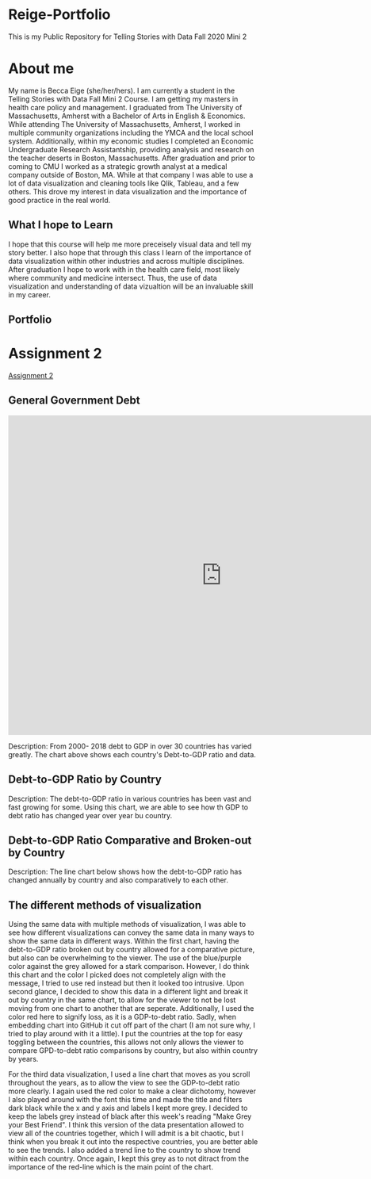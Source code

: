 # Reige-Portfolio
This is my Public Repository for Telling Stories with Data Fall 2020 Mini 2


# About me 
My name is Becca Eige (she/her/hers). I am currently a student in the Telling Stories with Data Fall Mini 2 Course. I am getting my masters in health care policy and management. I graduated from The University of Massachusetts, Amherst with a Bachelor of Arts in English & Economics. While attending The University of Massachusetts, Amherst, I worked in multiple community organizations including the YMCA and the local school system. Additionally, within my economic studies I completed an Economic Undergraduate Research Assistantship, providing analysis and research on the teacher deserts in Boston, Massachusetts. After graduation and prior to coming to CMU I worked as a strategic growth analyst at a medical company outside of Boston, MA. While at that company I was able to use a lot of data visualization and cleaning tools like Qlik, Tableau, and a few others. This drove my interest in data visualization and the importance of good practice in the real world. 

## What I hope to Learn
I hope that this course will help me more preceisely visual data and tell my story better. I also hope that through this class I learn of the importance of data visualization within other industries and across multiple disciplines. After graduation I hope to work with in the health care field, most likely where community and medicine intersect. Thus, the use of data visualization and understanding of data vizualtion will be an invaluable skill in my career. 

## Portfolio


# Assignment 2
[Assignment 2](/reige.md)
## General Government Debt 

<iframe src="https://data.oecd.org/chart/69H7" width="860" height="645" style="border: 0" mozallowfullscreen="true" webkitallowfullscreen="true" allowfullscreen="true"><a href="https://data.oecd.org/chart/69H7" target="_blank">OECD Chart: General government debt, Total, % of GDP, Annual, 2015</a></iframe>

<div class="flourish-embed flourish-chart" data-src="visualisation/4282710"><script src="https://public.flourish.studio/resources/embed.js"></script></div>

Description: From 2000- 2018 debt to GDP in over 30 countries has varied greatly. The chart above shows each country's Debt-to-GDP ratio and data. 

## Debt-to-GDP Ratio by Country 

<div class="flourish-embed flourish-chart" data-src="visualisation/4283098"><script src="https://public.flourish.studio/resources/embed.js"></script></div>

Description: The debt-to-GDP ratio in various countries has been vast and fast growing for some. Using this chart, we are able to see how th GDP to debt ratio has changed year over year bu country. 

## Debt-to-GDP Ratio Comparative and Broken-out by Country 

<div class="flourish-embed flourish-scatter" data-src="visualisation/4283401"><script src="https://public.flourish.studio/resources/embed.js"></script></div>

Description: The line chart below shows how the debt-to-GDP ratio has changed annually by country and also comparatively to each other.

## The different methods of visualization 
Using the same data with multiple methods of visualization, I was able to see how different visualizations can convey the same data in many ways to show the same data in different ways. Within the first chart, having the debt-to-GDP ratio broken out by country allowed for a comparative picture, but also can be overwhelming to the viewer. The use of the blue/purple color against the grey allowed for a stark comparison. However, I do think this chart and the color I picked does not completely align with the message, I tried to use red instead but then it looked too intrusive. Upon second glance, I decided to show this data in a different light and break it out by country in the same chart, to allow for the viewer to not be lost moving from one chart to another that are seperate. Additionally, I used the color red here to signify loss, as it is a GDP-to-debt ratio. Sadly, when embedding chart into GitHub it cut off part of the chart (I am not sure why, I tried to play around with it a little). I put the countries at the top for easy toggling between the countries, this allows not only allows the viewer to compare GPD-to-debt ratio comparisons by country, but also within country by years. 

For the third data visualization, I used a line chart that moves as you scroll throughout the years, as to allow the view to see the GDP-to-debt ratio more clearly. I again used the red color to make a clear dichotomy, however I also played around with the font this time and made the title and filters dark black while the x and y axis and labels I kept more grey. I decided to keep the labels grey instead of black after this week's reading "Make Grey your Best Friend". I think this version of the data presentation allowed to view all of the countries together, which I will admit is a bit chaotic, but I think when you break it out into the respective countries, you are better able to see the trends. I also added a trend line to the country to show trend within each country. Once again, I kept this grey as to not ditract from the importance of the red-line which is the main point of the chart. 

